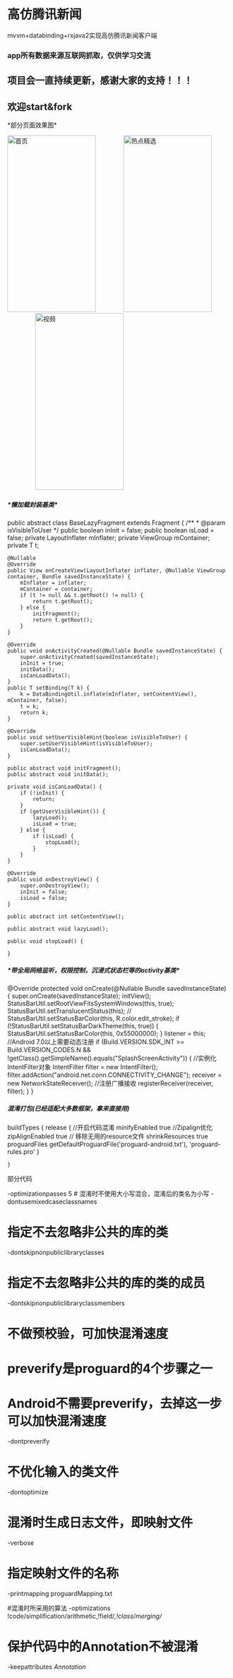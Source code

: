 # 高仿腾讯新闻
mvvm+databinding+rxjava2实现高仿腾讯新闻客户端

<h3>app所有数据来源互联网抓取，仅供学习交流</h3>




<h2>项目会一直持续更新，感谢大家的支持！！！</h2>




<h2>欢迎start&fork</h2>



<p>*部分页面效果图*</p>

<img src="https://raw.githubusercontent.com/dingshuangdian/hodgepodge/master/img/预览01.gif" width="200px" height="400px" alt="首页">&nbsp;&nbsp;&nbsp;&nbsp;&nbsp;&nbsp;&nbsp;&nbsp;&nbsp;&nbsp;&nbsp;&nbsp;&nbsp;&nbsp;&nbsp;&nbsp;<img src="https://raw.githubusercontent.com/dingshuangdian/hodgepodge/master/img/预览02.gif" width="200px" height="400px" alt="热点精选">&nbsp;&nbsp;&nbsp;&nbsp;&nbsp;&nbsp;&nbsp;&nbsp;&nbsp;&nbsp;&nbsp;&nbsp;&nbsp;&nbsp;&nbsp;&nbsp;<img src="https://raw.githubusercontent.com/dingshuangdian/hodgepodge/master/img/预览03.gif" width="200px" height="400px" alt="视频">




<h5>*懒加载封装基类*</h5>

public abstract class BaseLazyFragment<T extends ViewDataBinding> extends Fragment {
    /**
     * @param isVisibleToUser
     */
    public boolean inInit = false;
    public boolean isLoad = false;
    private LayoutInflater mInflater;
    private ViewGroup mContainer;
    private T t;

    @Nullable
    @Override
    public View onCreateView(LayoutInflater inflater, @Nullable ViewGroup container, Bundle savedInstanceState) {
        mInflater = inflater;
        mContainer = container;
        if (t != null && t.getRoot() != null) {
            return t.getRoot();
        } else {
            initFragment();
            return t.getRoot();
        }
    }

    @Override
    public void onActivityCreated(@Nullable Bundle savedInstanceState) {
        super.onActivityCreated(savedInstanceState);
        inInit = true;
        initData();
        isCanLoadData();
    }
    public T setBinding(T k) {
        k = DataBindingUtil.inflate(mInflater, setContentView(), mContainer, false);
        t = k;
        return k;
    }

    @Override
    public void setUserVisibleHint(boolean isVisibleToUser) {
        super.setUserVisibleHint(isVisibleToUser);
        isCanLoadData();
    }

    public abstract void initFragment();
    public abstract void initData();

    private void isCanLoadData() {
        if (!inInit) {
            return;
        }
        if (getUserVisibleHint()) {
            lazyLoad();
            isLoad = true;
        } else {
            if (isLoad) {
                stopLoad();
            }
        }
    }

    @Override
    public void onDestroyView() {
        super.onDestroyView();
        inInit = false;
        isLoad = false;
    }

    public abstract int setContentView();

    public abstract void lazyLoad();

    public void stopLoad() {

    }


<h5>*带全局网络监听，权限控制，沉浸式状态栏等的activity基类*</h5>
@Override
    protected void onCreate(@Nullable Bundle savedInstanceState) {
        super.onCreate(savedInstanceState);
        initView();
        StatusBarUtil.setRootViewFitsSystemWindows(this, true);
        StatusBarUtil.setTranslucentStatus(this);
        // StatusBarUtil.setStatusBarColor(this, R.color.edit_stroke);
        if (!StatusBarUtil.setStatusBarDarkTheme(this, true)) {
            StatusBarUtil.setStatusBarColor(this, 0x55000000);
        }
        listener = this;
        //Android 7.0以上需要动态注册
        if (Build.VERSION.SDK_INT >= Build.VERSION_CODES.N && !getClass().getSimpleName().equals("SplashScreenActivity")) {
            //实例化IntentFilter对象
            IntentFilter filter = new IntentFilter();
            filter.addAction("android.net.conn.CONNECTIVITY_CHANGE");
            receiver = new NetworkStateReceiver();
            //注册广播接收
            registerReceiver(receiver, filter);
        }
    }

<h5>混淆打包(已经适配大多数框架，拿来直接用)</h5>

 buildTypes {
        release {
            //开启代码混淆
            minifyEnabled true
            //Zipalign优化
            zipAlignEnabled true
            // 移除无用的resource文件
            shrinkResources true
            proguardFiles getDefaultProguardFile('proguard-android.txt'), 'proguard-rules.pro'
        }

    }
 <p>部分代码</p>
 -optimizationpasses 5
 # 混淆时不使用大小写混合，混淆后的类名为小写
 -dontusemixedcaseclassnames
 
 # 指定不去忽略非公共的库的类
 -dontskipnonpubliclibraryclasses
 
 # 指定不去忽略非公共的库的类的成员
 -dontskipnonpubliclibraryclassmembers
 
 # 不做预校验，可加快混淆速度
 # preverify是proguard的4个步骤之一
 # Android不需要preverify，去掉这一步可以加快混淆速度
 -dontpreverify
 
 # 不优化输入的类文件
 -dontoptimize
 
 # 混淆时生成日志文件，即映射文件
 -verbose
 
 # 指定映射文件的名称
 -printmapping proguardMapping.txt
 
 #混淆时所采用的算法
 -optimizations !code/simplification/arithmetic,!field/*,!class/merging/*
 
 # 保护代码中的Annotation不被混淆
 -keepattributes *Annotation*

    
  






